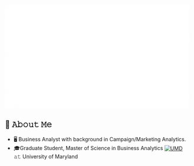 [<img src="https://raw.githubusercontent.com/emilgeorgemathew/emilgeorgemathew/master/intro.gif" alt="👋 Hi there! I'm (Emil)|https://www.linkedin.com/in/emilgeorgemathew/)" title="👋 Hi there! I'm (Emil)|https://www.linkedin.com/in/emilgeorgemathew/)"/>](https://www.linkedin.com/in/emilgeorgemathew/)

<!--
**emilgeorgemathew/emilgeorgemathew** is a ✨ _special_ ✨ repository because its `README.md` (this file) appears on your GitHub profile.

Here are some ideas to get you started:

- 🔭 I’m currently working on ...
- 🌱 I’m currently learning ...
- 👯 I’m looking to collaborate on ...
- 🤔 I’m looking for help with ...
- 💬 Ask me about ...
- 📫 How to reach me: ...
- 😄 Pronouns: ...
- ⚡ Fun fact: ...
-->

## :book: 𝙰𝚋𝚘𝚞𝚝 𝙼𝚎
- 🖥 Business Analyst with background in Campaign/Marketing Analytics.
-  🎓Graduate Student, Master of Science in Business Analytics  [<img src="https://github.com/user-attachments/assets/049d4d36-44ca-4637-b186-9f5c9c8dc9b5?raw=true" height="30em" align="center" alt="UMD" title="UMD"/>](https://github.com/user-attachments/assets/049d4d36-44ca-4637-b186-9f5c9c8dc9b5) 𝚊𝚝 University of Maryland 
